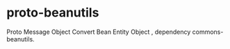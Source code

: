 # proto-beanutils
Proto Message Object   Convert   Bean Entity Object ,  dependency commons-beanutils.
